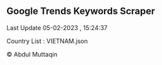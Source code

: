 

## Google Trends Keywords Scraper 
 
Last Update 05-02-2023 , 15:24:37

Country List :
VIETNAM.json



© Abdul Muttaqin 
